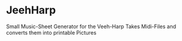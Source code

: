 JeehHarp
========

Small Music-Sheet Generator for the Veeh-Harp
Takes Midi-Files and converts them into printable Pictures